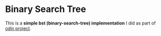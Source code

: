 # Binary Search Tree 

This is a **simple bst (binary-search-tree) implementation** I did as part of [odin project](https://www.theodinproject.com/lessons/javascript-binary-search-trees).